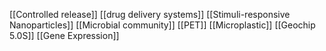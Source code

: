 [[Controlled release]]
[[drug delivery systems]]
[[Stimuli-responsive Nanoparticles]]
[[Microbial community]]
[[PET]]
[[Microplastic]]
[[Geochip 5.0S]]
[[Gene Expression]]
